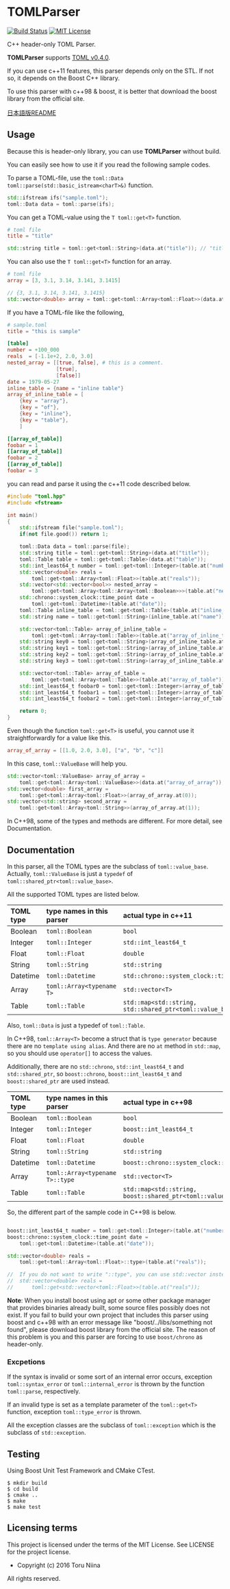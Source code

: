 TOMLParser
====

[![Build Status](https://travis-ci.org/ToruNiina/TOMLParser.svg?branch=travis)](https://travis-ci.org/ToruNiina/TOMLParser)
[![MIT License](http://img.shields.io/badge/license-MIT-blue.svg?style=flat)](LICENSE)

C++ header-only TOML Parser.

__TOMLParser__ supports [TOML v0.4.0](http://github.com/toml-lang/toml/blob/master/README.md).

If you can use c++11 features, this parser depends only on the STL.
If not so, it depends on the Boost C++ library.

To use this parser with c++98 & boost, it is better that download the boost library
from the official site.

[日本語版README](README_ja.md)

## Usage

Because this is header-only library, you can use __TOMLParser__ without build.

You can easily see how to use it if you read the following sample codes.

To parse a TOML-file, use the `toml::Data toml::parse(std::basic_istream<charT>&)` function.

```cpp
std::ifstream ifs("sample.toml");
toml::Data data = toml::parse(ifs);
```

You can get a TOML-value using the `T toml::get<T>` function.

```toml
# toml file
title = "title"
```

```cpp
std::string title = toml::get<toml::String>(data.at("title")); // "title"
```

You can also use the `T toml::get<T>` function for an array.

```toml
# toml file
array = [3, 3.1, 3.14, 3.141, 3.1415]
```

```cpp
// {3, 3.1, 3.14, 3.141, 3.1415}
std::vector<double> array = toml::get<toml::Array<toml::Float>>(data.at("array"));
```

If you have a TOML-file like the following,

```toml
# sample.toml
title = "this is sample"

[table]
number = +100_000
reals  = [-1.1e+2, 2.0, 3.0]
nested_array = [[true, false], # this is a comment.
                [true],
                [false]]
date = 1979-05-27
inline_table = {name = "inline table"}
array_of_inline_table = [
    {key = "array"},
    {key = "of"},
    {key = "inline"},
    {key = "table"},
    ]

[[array_of_table]]
foobar = 1
[[array_of_table]]
foobar = 2
[[array_of_table]]
foobar = 3
```

you can read and parse it using the c++11 code described below.

```cpp
#include "toml.hpp"
#include <fstream>

int main()
{
    std::ifstream file("sample.toml");
    if(not file.good()) return 1;

    toml::Data data = toml::parse(file);
    std::string title = toml::get<toml::String>(data.at("title"));
    toml::Table table = toml::get<toml::Table>(data.at("table"));
    std::int_least64_t number = toml::get<toml::Integer>(table.at("number");
    std::vector<double> reals =
        toml::get<toml::Array<toml::Float>>(table.at("reals"));
    std::vector<std::vector<bool>> nested_array =
        toml::get<toml::Array<toml::Array<toml::Boolean>>>(table.at("nested_array"));
    std::chrono::system_clock::time_point date =
        toml::get<toml::Datetime>(table.at("date"));
    toml::Table inline_table = toml::get<toml::Table>(table.at("inline_table"));
    std::string name = toml::get<toml::String>(inline_table.at("name"));

    std::vector<toml::Table> array_of_inline_table = 
        toml::get<toml::Array<toml::Table>>(table.at("array_of_inline_table"));
    std::string key0 = toml::get<toml::String>(array_of_inline_table.at(0).at("key"));
    std::string key1 = toml::get<toml::String>(array_of_inline_table.at(1).at("key"));
    std::string key2 = toml::get<toml::String>(array_of_inline_table.at(2).at("key"));
    std::string key3 = toml::get<toml::String>(array_of_inline_table.at(3).at("key"));

    std::vector<toml::Table> array_of_table = 
        toml::get<toml::Array<toml::Table>>(table.at("array_of_table"));
    std::int_least64_t foobar0 = toml::get<toml::Integer>(array_of_table.at(0).at("foobar"));
    std::int_least64_t foobar1 = toml::get<toml::Integer>(array_of_table.at(1).at("foobar"));
    std::int_least64_t foobar2 = toml::get<toml::Integer>(array_of_table.at(2).at("foobar"));

    return 0;
}
```

Even though the function `toml::get<T>` is useful,
you cannot use it straightforwardly for a value like this.

```toml
array_of_array = [[1.0, 2.0, 3.0], ["a", "b", "c"]]
```

In this case, `toml::ValueBase` will help you.

```cpp
std::vector<toml::ValueBase> array_of_array =
    toml::get<toml::Array<toml::ValueBase>>(data.at("array_of_array"));
std::vector<double> first_array =
    toml::get<toml::Array<toml::Float>>(array_of_array.at(0));
std::vector<std::string> second_array =
    toml::get<toml::Array<toml::String>>(array_of_array.at(1));
```

In C++98, some of the types and methods are different.
For more detail, see Documentation.

## Documentation

In this parser, all the TOML types are the subclass of `toml::value_base`.
Actually, `toml::ValueBase` is just a `typedef` of `toml::shared_ptr<toml::value_base>`.

All the supported TOML types are listed below.

| TOML type | type names in this parser | actual type in c++11                   |
|:----------|:--------------------------|:---------------------------------------|
| Boolean   | `toml::Boolean`           | `bool`                                 |
| Integer   | `toml::Integer`           | `std::int_least64_t`                   |
| Float     | `toml::Float`             | `double`                               |
| String    | `toml::String`            | `std::string`                          |
| Datetime  | `toml::Datetime`          | `std::chrono::system_clock::time_point`|
| Array     | `toml::Array<typename T>` | `std::vector<T>`                       |
| Table     | `toml::Table`             | `std::map<std::string, std::shared_ptr<toml::value_base>>` |

Also, `toml::Data` is just a typedef of `toml::Table`.

In C++98, `toml::Array<T>` become a struct that is `type generator`
because there are no `template using alias`.
And there are no `at` method in `std::map`,
so you should use `operator[]` to access the values.

Additionally, there are no `std::chrono`, `std::int_least64_t`
and `std::shared_ptr`, so `boost::chrono`, `boost::int_least64_t`
and `boost::shared_ptr` are used instead.

| TOML type | type names in this parser | actual type in c++98                     |
|:----------|:--------------------------|:-----------------------------------------|
| Boolean   | `toml::Boolean`           | `bool`                                   |
| Integer   | `toml::Integer`           | `boost::int_least64_t`                   |
| Float     | `toml::Float`             | `double`                                 |
| String    | `toml::String`            | `std::string`                            |
| Datetime  | `toml::Datetime`          | `boost::chrono::system_clock::time_point`|
| Array     | `toml::Array<typename T>::type` | `std::vector<T>`                   |
| Table     | `toml::Table`             | `std::map<std::string, boost::shared_ptr<toml::value_base>>` |

So, the different part of the sample code in C++98 is below.

```cpp

boost::int_least64_t number = toml::get<toml::Integer>(table.at("number");
boost::chrono::system_clock::time_point date =
    toml::get<toml::Datetime>(table.at("date"));

std::vector<double> reals =
    toml::get<toml::Array<toml::Float>::type>(table.at("reals"));

//  If you do not want to write "::type", you can use std::vector instead of toml::Array.
//  std::vector<double> reals =
//      toml::get<std::vector<toml::Float>>(table.at("reals"));
```

__Note__: When you install boost using apt or some other package manager
that provides binaries already built, some source files possibly does not exist.
If you fail to build your own project that includes this parser using boost and c++98
with an error message like "boost/../libs/something not found", please download
boost library from the official site.
The reason of this problem is you and this parser are forcing to use
```boost/chrono``` as header-only.

### Excpetions

If the syntax is invalid or some sort of an internal error occurs,
exception ```toml::syntax_error``` or ```toml::internal_error``` is thrown by
the function ```toml::parse```, respectively.

If an invalid type is set as a template parameter of the ```toml::get<T>``` function, 
exception ```toml::type_error``` is thrown.

All the exception classes are the subclass of ```toml::exception``` which is
the subclass of ```std::exception```.

## Testing

Using Boost Unit Test Framework and CMake CTest.

```
$ mkdir build
$ cd build
$ cmake ..
$ make 
$ make test
```

## Licensing terms

This project is licensed under the terms of the MIT License.
See LICENSE for the project license.

- Copyright (c) 2016 Toru Niina

All rights reserved.
